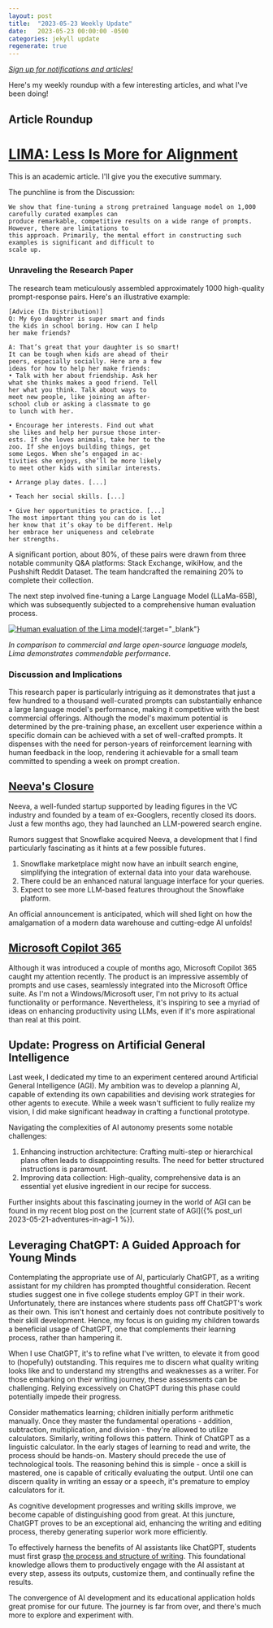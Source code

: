 ```yaml
---
layout: post
title:  "2023-05-23 Weekly Update"
date:   2023-05-23 00:00:00 -0500
categories: jekyll update
regenerate: true
---
```


[*Sign up for notifications and articles!*](https://buttondown.email/jmcminis)

Here's my weekly roundup with a few interesting articles, and what I've been doing!

## Article Roundup

# [LIMA: Less Is More for Alignment](https://arxiv.org/abs/2305.11206)

This is an academic article. I'll give you the executive summary. 

The punchline is from the Discussion:
```
We show that fine-tuning a strong pretrained language model on 1,000 carefully curated examples can
produce remarkable, competitive results on a wide range of prompts. However, there are limitations to
this approach. Primarily, the mental effort in constructing such examples is significant and difficult to
scale up.
```


### Unraveling the Research Paper

The research team meticulously assembled approximately 1000 high-quality prompt-response pairs. Here's an illustrative example:

```
[Advice (In Distribution)]
Q: My 6yo daughter is super smart and finds
the kids in school boring. How can I help
her make friends?

A: That’s great that your daughter is so smart!
It can be tough when kids are ahead of their
peers, especially socially. Here are a few
ideas for how to help her make friends:
• Talk with her about friendship. Ask her
what she thinks makes a good friend. Tell
her what you think. Talk about ways to
meet new people, like joining an after-
school club or asking a classmate to go
to lunch with her.

• Encourage her interests. Find out what
she likes and help her pursue those inter-
ests. If she loves animals, take her to the
zoo. If she enjoys building things, get
some Legos. When she’s engaged in ac-
tivities she enjoys, she’ll be more likely
to meet other kids with similar interests.

• Arrange play dates. [...]

• Teach her social skills. [...]

• Give her opportunities to practice. [...]
The most important thing you can do is let
her know that it’s okay to be different. Help
her embrace her uniqueness and celebrate
her strengths.
```

A significant portion, about 80%, of these pairs were drawn from three notable community Q&A platforms: Stack Exchange, wikiHow, and the Pushshift Reddit Dataset. The team handcrafted the remaining 20% to complete their collection.

The next step involved fine-tuning a Large Language Model (LLaMa-65B), which was subsequently subjected to a comprehensive human evaluation process.

[![Human evaluation of the Lima model](/img/updates/2023-05-23/lima_human_evaluation.png)](/img/updates/2023-05-23/lima_human_evaluation.png){:target="_blank"}

*In comparison to commercial and large open-source language models, Lima demonstrates commendable performance.*

### Discussion and Implications

This research paper is particularly intriguing as it demonstrates that just a few hundred to a thousand well-curated prompts can substantially enhance a large language model's performance, making it competitive with the best commercial offerings. Although the model's maximum potential is determined by the pre-training phase, an excellent user experience within a specific domain can be achieved with a set of well-crafted prompts. It dispenses with the need for person-years of reinforcement learning with human feedback in the loop, rendering it achievable for a small team committed to spending a week on prompt creation.

## [Neeva's Closure](https://neeva.com/blog/may-announcement)

Neeva, a well-funded startup supported by leading figures in the VC industry and founded by a team of ex-Googlers, recently closed its doors. Just a few months ago, they had launched an LLM-powered search engine.

Rumors suggest that Snowflake acquired Neeva, a development that I find particularly fascinating as it hints at a few possible futures.
1. Snowflake marketplace might now have an inbuilt search engine, simplifying the integration of external data into your data warehouse.
2. There could be an enhanced natural language interface for your queries.
3. Expect to see more LLM-based features throughout the Snowflake platform.

An official announcement is anticipated, which will shed light on how the amalgamation of a modern data warehouse and cutting-edge AI unfolds!

## [Microsoft Copilot 365](https://www.youtube.com/watch?v=S7xTBa93TX8)

Although it was introduced a couple of months ago, Microsoft Copilot 365 caught my attention recently. The product is an impressive assembly of prompts and use cases, seamlessly integrated into the Microsoft Office suite. As I'm not a Windows/Microsoft user, I'm not privy to its actual functionality or performance. Nevertheless, it's inspiring to see a myriad of ideas on enhancing productivity using LLMs, even if it's more aspirational than real at this point.

## Update: Progress on Artificial General Intelligence

Last week, I dedicated my time to an experiment centered around Artificial General Intelligence (AGI). My ambition was to develop a planning AI, capable of extending its own capabilities and devising work strategies for other agents to execute. While a week wasn't sufficient to fully realize my vision, I did make significant headway in crafting a functional prototype. 

Navigating the complexities of AI autonomy presents some notable challenges:
1. Enhancing instruction architecture: Crafting multi-step or hierarchical plans often leads to disappointing results. The need for better structured instructions is paramount.
2. Improving data collection: High-quality, comprehensive data is an essential yet elusive ingredient in our recipe for success.

Further insights about this fascinating journey in the world of AGI can be found in my recent blog post on the [current state of AGI]({% post_url 2023-05-21-adventures-in-agi-1 %}). 

## Leveraging ChatGPT: A Guided Approach for Young Minds

Contemplating the appropriate use of AI, particularly ChatGPT, as a writing assistant for my children has prompted thoughtful consideration. Recent studies suggest one in five college students employ GPT in their work. Unfortunately, there are instances where students pass off ChatGPT's work as their own. This isn't honest and certainly does not contribute positively to their skill development. Hence, my focus is on guiding my children towards a beneficial usage of ChatGPT, one that complements their learning process, rather than hampering it.

When I use ChatGPT, it's to refine what I've written, to elevate it from good to (hopefully) outstanding. This requires me to discern what quality writing looks like and to understand my strengths and weaknesses as a writer. For those embarking on their writing journey, these assessments can be challenging. Relying excessively on ChatGPT during this phase could potentially impede their progress.

Consider mathematics learning; children initially perform arithmetic manually. Once they master the fundamental operations - addition, subtraction, multiplication, and division - they're allowed to utilize calculators. Similarly, writing follows this pattern. Think of ChatGPT as a linguistic calculator. In the early stages of learning to read and write, the process should be hands-on. Mastery should precede the use of technological tools. The reasoning behind this is simple - once a skill is mastered, one is capable of critically evaluating the output. Until one can discern quality in writing an essay or a speech, it's premature to employ calculators for it.

As cognitive development progresses and writing skills improve, we become capable of distinguishing good from great. At this juncture, ChatGPT proves to be an exceptional aid, enhancing the writing and editing process, thereby generating superior work more efficiently.

To effectively harness the benefits of AI assistants like ChatGPT, students must first grasp [the process and structure of writing](https://writingcenter.fas.harvard.edu/pages/strategies-essay-writing). This foundational knowledge allows them to productively engage with the AI assistant at every step, assess its outputs, customize them, and continually refine the results. 

The convergence of AI development and its educational application holds great promise for our future. The journey is far from over, and there's much more to explore and experiment with. 
